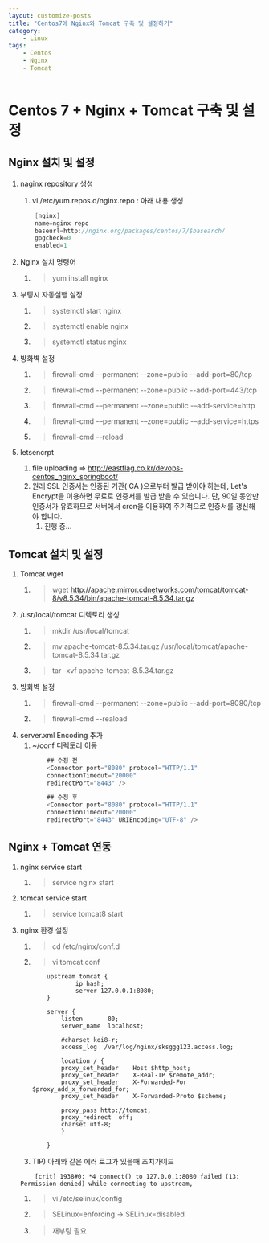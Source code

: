 ```yaml
---
layout: customize-posts
title: "Centos7에 Nginx와 Tomcat 구축 및 설정하기"
category:
    - Linux
tags:
    - Centos
    - Nginx
    - Tomcat
---
```

# Centos 7 + Nginx + Tomcat 구축 및 설정

## Nginx 설치 및 설정
1. naginx repository 생성
    1. vi /etc/yum.repos.d/nginx.repo : 아래 내용 생성
    ``` java 
        [nginx]
        name=nginx repo
        baseurl=http://nginx.org/packages/centos/7/$basearch/
        gpgcheck=0
        enabled=1
    ```
2. Nginx 설치 명령어
    1. > yum install nginx
3. 부팅시 자동실행 설정
    1. > systemctl start nginx 
    2. > systemctl enable nginx
    3. > systemctl status nginx
4. 방화벽 설정
    1. > firewall-cmd --permanent --zone=public --add-port=80/tcp
    2. > firewall-cmd --permanent --zone=public --add-port=443/tcp
    3. > firewall-cmd -–permanent -–zone=public -–add-service=http
    4. > firewall-cmd -–permanent -–zone=public -–add-service=https
    5. > firewall-cmd --reload

2. letsencrpt 
    1. file uploading => http://eastflag.co.kr/devops-centos_nginx_springboot/
    2. 원래 SSL 인증서는 인증된 기관( CA )으로부터 발급 받아야 하는데, Let's Encrypt을 이용하면 무료로 인증서를 발급 받을 수 있습니다. 단, 90일 동안만 인증서가 유효하므로 서버에서 cron을 이용하여 주기적으로 인증서를 갱신해야 합니다.
        1. 진행 중...

## Tomcat 설치 및 설정
1. Tomcat wget
    1. > wget http://apache.mirror.cdnetworks.com/tomcat/tomcat-8/v8.5.34/bin/apache-tomcat-8.5.34.tar.gz
2. /usr/local/tomcat 디렉토리 생성
    1. > mkdir /usr/local/tomcat
    2. > mv apache-tomcat-8.5.34.tar.gz /usr/local/tomcat/apache-tomcat-8.5.34.tar.gz
    3. > tar -xvf apache-tomcat-8.5.34.tar.gz
3. 방화벽 설정
    1. > firewall-cmd --permanent --zone=public --add-port=8080/tcp
    2. > firewall-cmd --reaload
4. server.xml Encoding 추가
    1. ~/conf 디렉토리 이동
        ```java
            ## 수정 전
            <Connector port="8080" protocol="HTTP/1.1"
            connectionTimeout="20000" 
            redirectPort="8443" />

            ## 수정 후
            <Connector port="8080" protocol="HTTP/1.1"
            connectionTimeout="20000" 
            redirectPort="8443" URIEncoding="UTF-8" />
        ```

## Nginx + Tomcat 연동
1. nginx service start
    1. > service nginx start
2. tomcat service start
    1. > service tomcat8 start    
3. nginx 환경 설정
    1. > cd /etc/nginx/conf.d
    2. > vi tomcat.conf
        ```shell
            upstream tomcat {
                    ip_hash;
                    server 127.0.0.1:8080;
            }

            server {
                listen       80;
                server_name  localhost;

                #charset koi8-r;
                access_log  /var/log/nginx/sksggg123.access.log;

                location / {
                proxy_set_header	Host $http_host;
                proxy_set_header	X-Real-IP $remote_addr;
                proxy_set_header	X-Forwarded-For $proxy_add_x_forwarded_for;
                proxy_set_header	X-Forwarded-Proto $scheme;

                proxy_pass http://tomcat;
                proxy_redirect	off;
                charset utf-8;
                }

            }
        ```
    3. TIP) 아래와 같은 에러 로그가 있을때 조치가이드
    ``` log
        [crit] 1938#0: *4 connect() to 127.0.0.1:8080 failed (13: Permission denied) while connecting to upstream,
    ```
        
    1.  > vi /etc/selinux/config
    2.  > SELinux=enforcing -> SELinux=disabled
    3.  > 재부팅 필요

